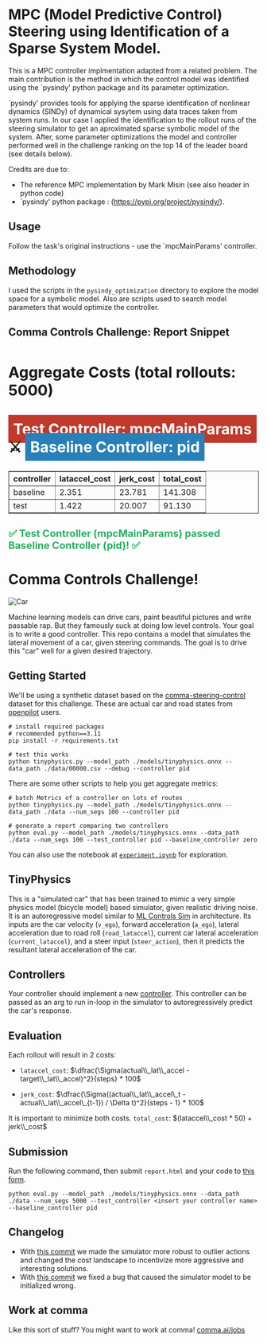# MPC (Model Predictive Control) Steering using Identification of a Sparse System Model.

This is a MPC controller implmentation adapted from a related problem. The main contribution is the method in which the control model was identified using the `pysindy' python package and its parameter optimization.

`pysindy' provides tools for applying the sparse identification of nonlinear
dynamics (SINDy) of dynamical sysytem using data traces taken from system runs. In our case I applied the identification to the rollout runs of the steering simulator to get an aproximated sparse symbolic model of the system. After, some parameter optimizations the model and controller performed well in the challenge ranking on the top 14 of the leader board (see details below).


Credits are due to:
  * The reference MPC implementation by Mark Misin (see also header in python code)
  * `pysindy' python package : (https://pypi.org/project/pysindy/).

## Usage
Follow the task's original instructions - use the `mpcMainParams' controller.

## Methodology
I used the scripts in the `pysindy_optimization` directory to explore the model space for a symbolic model. Also are scripts used to search model parameters that would optimize the controller.

## Comma Controls Challenge: Report Snippet

<body>
<h3 style="font-size: 30px; margin-top: 50px">Aggregate Costs (total rollouts: 5000)</h2>
<h3 style="font-size: 30px;"><span style="background: #c0392b; color: #fff; padding: 10px">Test Controller: mpcMainParams</span> ⚔️ <span style="background: #2980b9; color: #fff; padding: 10px">Baseline Controller: pid</span></h3>
<table border="1" class="dataframe">
  <thead>
    <tr style="text-align: right;">
      <th>controller</th>
      <th>lataccel_cost</th>
      <th>jerk_cost</th>
      <th>total_cost</th>
    </tr>
  </thead>
  <tbody>
    <tr>
      <td>baseline</td>
      <td>2.351</td>
      <td>23.781</td>
      <td>141.308</td>
    </tr>
    <tr>
      <td>test</td>
      <td>1.422</td>
      <td>20.007</td>
      <td>91.130</td>
    </tr>
  </tbody>
</table>
<h3 style="font-size: 20px; color: #27ae60"> ✅ Test Controller (mpcMainParams) passed Baseline Controller (pid)! ✅ </h3>
</body>


# Comma Controls Challenge!
![Car](./imgs/car.jpg)

Machine learning models can drive cars, paint beautiful pictures and write passable rap. But they famously suck at doing low level controls. Your goal is to write a good controller. This repo contains a model that simulates the lateral movement of a car, given steering commands. The goal is to drive this "car" well for a given desired trajectory.


## Getting Started
We'll be using a synthetic dataset based on the [comma-steering-control](https://github.com/commaai/comma-steering-control) dataset for this challenge. These are actual car and road states from [openpilot](https://github.com/commaai/openpilot) users.

```
# install required packages
# recommended python==3.11
pip install -r requirements.txt

# test this works
python tinyphysics.py --model_path ./models/tinyphysics.onnx --data_path ./data/00000.csv --debug --controller pid 
```

There are some other scripts to help you get aggregate metrics: 
```
# batch Metrics of a controller on lots of routes
python tinyphysics.py --model_path ./models/tinyphysics.onnx --data_path ./data --num_segs 100 --controller pid

# generate a report comparing two controllers
python eval.py --model_path ./models/tinyphysics.onnx --data_path ./data --num_segs 100 --test_controller pid --baseline_controller zero

```
You can also use the notebook at [`experiment.ipynb`](https://github.com/commaai/controls_challenge/blob/master/experiment.ipynb) for exploration.

## TinyPhysics
This is a "simulated car" that has been trained to mimic a very simple physics model (bicycle model) based simulator, given realistic driving noise. It is an autoregressive model similar to [ML Controls Sim](https://blog.comma.ai/096release/#ml-controls-sim) in architecture. Its inputs are the car velocity (`v_ego`), forward acceleration (`a_ego`), lateral acceleration due to road roll (`road_lataccel`), current car lateral acceleration (`current_lataccel`), and a steer input (`steer_action`), then it predicts the resultant lateral acceleration of the car.


## Controllers
Your controller should implement a new [controller](https://github.com/commaai/controls_challenge/tree/master/controllers). This controller can be passed as an arg to run in-loop in the simulator to autoregressively predict the car's response.


## Evaluation
Each rollout will result in 2 costs:
- `lataccel_cost`: $\dfrac{\Sigma(actual\\_lat\\_accel - target\\_lat\\_accel)^2}{steps} * 100$

- `jerk_cost`: $\dfrac{\Sigma((actual\\_lat\\_accel\_t - actual\\_lat\\_accel\_{t-1}) / \Delta t)^2}{steps - 1} * 100$

It is important to minimize both costs. `total_cost`: $(lataccel\\_cost * 50) + jerk\\_cost$

## Submission
Run the following command, then submit `report.html` and your code to [this form](https://forms.gle/US88Hg7UR6bBuW3BA).

```
python eval.py --model_path ./models/tinyphysics.onnx --data_path ./data --num_segs 5000 --test_controller <insert your controller name> --baseline_controller pid
```

## Changelog
- With [this commit](https://github.com/commaai/controls_challenge/commit/fdafbc64868b70d6ec9c305ab5b52ec501ea4e4f) we made the simulator more robust to outlier actions and changed the cost landscape to incentivize more aggressive and interesting solutions.
- With [this commit](https://github.com/commaai/controls_challenge/commit/4282a06183c10d2f593fc891b6bc7a0859264e88) we fixed a bug that caused the simulator model to be initialized wrong.

## Work at comma

Like this sort of stuff? You might want to work at comma!
[comma.ai/jobs](https://comma.ai/jobs)
